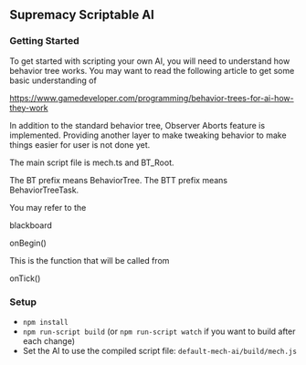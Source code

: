 ## Supremacy Scriptable AI

### Getting Started

To get started with scripting your own AI, you will need to understand how behavior tree works. You may want to read the following article to get some basic
understanding of

https://www.gamedeveloper.com/programming/behavior-trees-for-ai-how-they-work

In addition to the standard behavior tree, Observer Aborts feature is implemented.
Providing another layer to make tweaking behavior to make things easier for user is not done yet.

The main script file is mech.ts and BT_Root.

The BT prefix means BehaviorTree.
The BTT prefix means BehaviorTreeTask.

You may refer to the

blackboard

onBegin()

This is the function that will be called from

onTick()

### Setup

-   `npm install`
-   `npm run-script build` (or `npm run-script watch` if you want to build after each change)
-   Set the AI to use the compiled script file: `default-mech-ai/build/mech.js`
